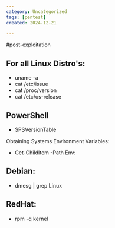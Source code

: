 ```yaml
---
category: Uncategorized
tags: [pentest]
created: 2024-12-21

---
```

#post-exploitation
## For all Linux Distro's:

- uname -a
- cat /etc/issue
- cat /proc/version
- cat /etc/os-release

## PowerShell 

- $PSVersionTable

Obtaining Systems Environment Variables:

- Get-ChildItem -Path Env:

## Debian:

- dmesg | grep Linux

## RedHat:

- rpm -q kernel


